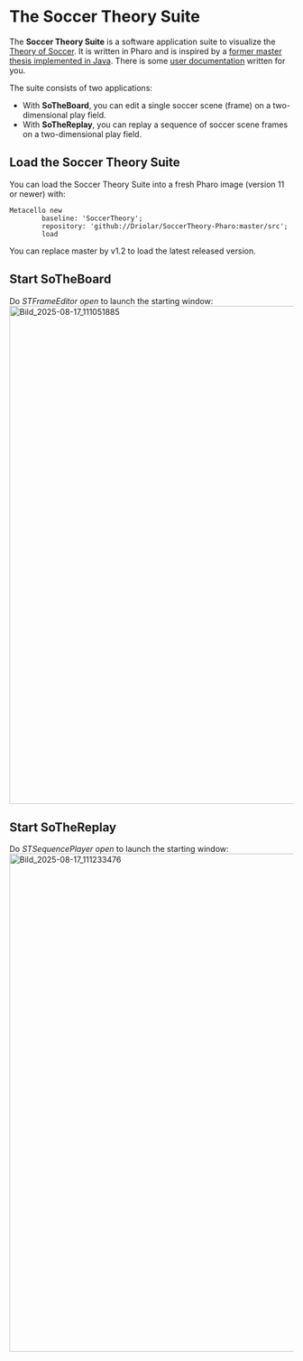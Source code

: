 # The Soccer Theory Suite
The **Soccer Theory Suite** is a software application suite to visualize the [Theory of Soccer](https://en.wikiversity.org/wiki/The_Theory_of_Soccer).
It is written in Pharo and is inspired by a [former master thesis implemented in Java](https://github.com/Driolar/SoccerTheory-Java).
There is some [user documentation](https://github.com/Driolar/SoccerTheory-Pharo/tree/master/doc) written for you.

The suite consists of two applications:
- With **SoTheBoard**, you can edit a single soccer scene (frame) on a two-dimensional play field.
- With **SoTheReplay**, you can replay a sequence of soccer scene frames on a two-dimensional play field.

## Load the Soccer Theory Suite
You can load the Soccer Theory Suite into a fresh Pharo image (version 11 or newer) with:
```smalltalk
Metacello new
        baseline: 'SoccerTheory';
        repository: 'github://Driolar/SoccerTheory-Pharo:master/src';
        load
```
You can replace master by v1.2 to load the latest released version.

## Start SoTheBoard
Do *STFrameEditor open* to launch the starting window:<img width="1177" height="883" alt="Bild_2025-08-17_111051885" src="https://github.com/user-attachments/assets/54eb6459-fa70-4528-95d3-016ba399a0fc" />


## Start SoTheReplay
Do *STSequencePlayer open* to launch the starting window:<img width="1176" height="883" alt="Bild_2025-08-17_111233476" src="https://github.com/user-attachments/assets/17ef986f-ba32-4dd8-a458-4fbd23e61055" />






